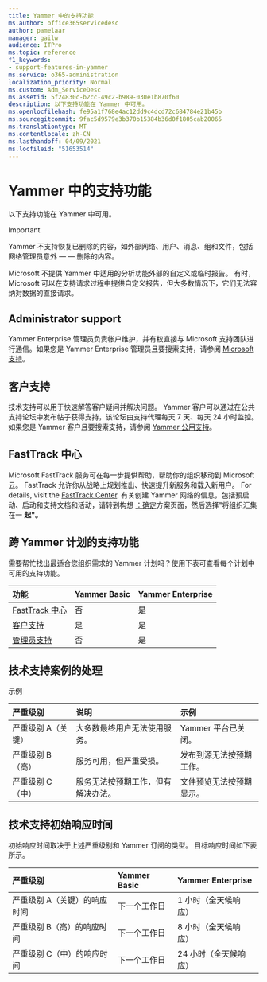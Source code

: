 ```yaml
---
title: Yammer 中的支持功能
ms.author: office365servicedesc
author: pamelaar
manager: gailw
audience: ITPro
ms.topic: reference
f1_keywords:
- support-features-in-yammer
ms.service: o365-administration
localization_priority: Normal
ms.custom: Adm_ServiceDesc
ms.assetid: 5f24830c-b2cc-49c2-b989-030e1b870f60
description: 以下支持功能在 Yammer 中可用。
ms.openlocfilehash: fe95a1f768e4ac12dd9c4dcd72c684784e21b45b
ms.sourcegitcommit: 9fac5d9579e3b370b15384b36d0f1805cab20065
ms.translationtype: MT
ms.contentlocale: zh-CN
ms.lasthandoff: 04/09/2021
ms.locfileid: "51653514"
---
```

# <a name="support-features-in-yammer"></a>Yammer 中的支持功能

以下支持功能在 Yammer 中可用。
  
> [!IMPORTANT]
> Yammer 不支持恢复已删除的内容，如外部网络、用户、消息、组和文件，包括网络管理员意外 &mdash; &mdash; 删除的内容。
>
> Microsoft 不提供 Yammer 中适用的分析功能外部的自定义或临时报告。 有时，Microsoft 可以在支持请求过程中提供自定义报告，但大多数情况下，它们无法容纳对数据的直接请求。

## <a name="administrator-support"></a>Administrator support

Yammer Enterprise 管理员负责帐户维护，并有权直接与 Microsoft 支持团队进行通信。如果您是 Yammer Enterprise 管理员且要搜索支持，请参阅 [Microsoft 支持](https://go.microsoft.com/fwlink/p/?LinkId=330922)。

## <a name="customer-support"></a>客户支持

技术支持可以用于快速解答客户疑问并解决问题。 Yammer 客户可以通过在公共支持论坛中发布帖子获得支持，该论坛由支持代理每天 7 天、每天 24 小时监控。 如果您是 Yammer 客户且要搜索支持，请参阅 [Yammer 公用支持](https://go.microsoft.com/fwlink/p/?LinkId=330921)。
   
## <a name="fasttrack-center"></a>FastTrack 中心

Microsoft FastTrack 服务可在每一步提供帮助，帮助你的组织移动到 Microsoft 云。 FastTrack 允许你从战略上规划推出、快速提升新服务和载入新用户。 For details, visit the [FastTrack Center](https://go.microsoft.com/fwlink/?LinkID=518597&amp;clcid=0x409). 有关创建 Yammer 网络的信息，包括预启动、启动和支持文档和活动，请转到构想 [：确定](https://fasttrack.microsoft.com/office/envision/identify-scenarios)方案页面，然后选择"将组织汇集在一 **起"。**

## <a name="support-features-across-yammer-plans"></a>跨 Yammer 计划的支持功能

需要帮忙找出最适合您组织需求的 Yammer 计划吗？使用下表可查看每个计划中可用的支持功能。
  
|**功能**|**Yammer Basic**|**Yammer Enterprise**|
|:-----|:-----|:-----|
|[FastTrack 中心](https://go.microsoft.com/fwlink/?LinkID=518597&amp;clcid=0x409) <br/> |否  <br/> |是  <br/> |
|[客户支持](support-features-in-yammer.md#customer-support) <br/> |是  <br/> |是  <br/> |
|[管理员支持](support-features-in-yammer.md#administrator-support) <br/> |否  <br/> |是  <br/> |
 
## <a name="technical-support-case-handling"></a>技术支持案例的处理

示例 
  
|**严重级别**|**说明**|**示例**|
|:-----|:-----|:-----|
|严重级别 A（关键）  <br/> |大多数最终用户无法使用服务。  <br/> |Yammer 平台已关闭。  <br/> |
|严重级别 B（高）  <br/> |服务可用，但严重受损。  <br/> |发布到源无法按预期工作。  <br/> |
|严重级别 C（中）  <br/> |服务无法按预期工作，但有解决办法。  <br/> |文件预览无法按预期显示。  <br/> |

## <a name="technical-support-initial-response-times"></a>技术支持初始响应时间

初始响应时间取决于上述严重级别和 Yammer 订阅的类型。 目标响应时间如下表所示。
  
|**严重级别**|**Yammer Basic**|**Yammer Enterprise**|
|:-----|:-----|:-----|
|严重级别 A（关键）的响应时间  <br/> |下一个工作日  <br/> |1 小时（全天候响应）  <br/> |
|严重级别 B（高）的响应时间  <br/> |下一个工作日  <br/> |8 小时（全天候响应）  <br/> |
|严重级别 C（中）的响应时间  <br/> |下一个工作日  <br/> |24 小时（全天候响应）  <br/> |
